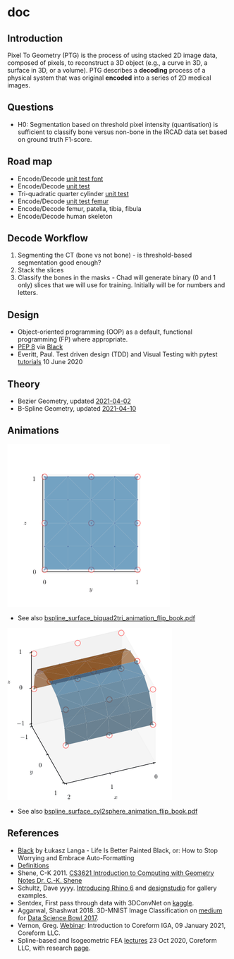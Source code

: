 # doc

## Introduction

Pixel To Geometry (PTG) is the process of using stacked 2D image data, composed of pixels, to reconstruct a 3D object (e.g., 
a curve in 3D, a surface in 3D, or a volume).
PTG describes a **decoding** process of a physical system that was original **encoded** into a series of 2D medical images.  

## Questions

* H0: Segmentation based on threshold pixel intensity (quantisation) is sufficient to classify bone versus non-bone in the IRCAD data set based on ground truth F1-score.

## Road map

* Encode/Decode [unit test font](unit-test-font.md)
* Encode/Decode [unit test](unit-test.md)
* Tri-quadratic quarter cylinder [unit test](unit-test-triquad-qtr-cyl.md)
* Encode/Decode [unit test femur](unit-test-femur.md)
* Encode/Decode femur, patella, tibia, fibula
* Encode/Decode human skeleton

## Decode Workflow

1. Segmenting the CT (bone vs not bone) - is threshold-based segmentation good enough?
2. Stack the slices
3. Classify the bones in the masks - Chad will generate binary (0 and 1 only) slices that we will use for training. Initially will be for numbers and letters.

## Design

* Object-oriented programming (OOP) as a default, functional programming (FP) where appropriate.
* [PEP 8](https://www.python.org/dev/peps/pep-0008/) via [Black](https://github.com/psf/black)
* Everitt, Paul.  Test driven design (TDD) and Visual Testing with pytest [tutorials](https://www.jetbrains.com/pycharm/guide/tutorials/visual_pytest/) 10 June 2020

## Theory

* Bezier Geometry, updated [2021-04-02](bezier/Bezier-Geometry-2021-04-02.pdf)
* B-Spline Geometry, updated [2021-04-10](bspline/B-Spline-Geometry-2021-04-10.pdf)

## Animations

![bspline_surface_biquad2tri_animation_opt](fig/bspline_surface_biquad2tri_animation_opt.gif)

* See also [bspline_surface_biquad2tri_animation_flip_book.pdf](fig/bspline_surface_biquad2tri_animation_flip_book.pdf)

![bspline_surface_cyl2sphere_animation_opt](fig/bspline_surface_cyl2sphere_animation_opt.gif)

* See also [bspline_surface_cyl2sphere_animation_flip_book.pdf](fig/bspline_surface_cyl2sphere_animation_flip_book.pdf) 

## References

* [Black](https://youtu.be/esZLCuWs_2Y) by Łukasz Langa - Life Is Better Painted Black, or: How to Stop Worrying and Embrace Auto-Formatting
* [Definitions](definitions.md)
* Shene, C-K 2011.  [CS3621 Introduction to Computing with Geometry Notes
Dr. C.-K. Shene](https://pages.mtu.edu/~shene/COURSES/cs3621/NOTES/notes.html)
* Schultz, Dave yyyy. [Introducing Rhino 6](https://www.linkedin.com/learning/introducing-rhino-6) and [designstudio](https://www.schultzeworks.com) for gallery examples.
* Sentdex, First pass through data with 3DConvNet on [kaggle](https://www.kaggle.com/sentdex/first-pass-through-data-w-3d-convnet).
* Aggarwal, Shashwat 2018.  3D-MNIST Image Classification on [medium](https://medium.com/shashwats-blog/3d-mnist-b922a3d07334) for [Data Science Bowl 2017](https://www.kaggle.com/c/data-science-bowl-2017).
* Vernon, Greg.  [Webinar](https://coreform.com/company/news/2021/intro2iga/): Introduction to Coreform IGA, 09 January 2021, Coreform LLC.
* Spline-based and Isogeometric FEA [lectures](https://youtu.be/Rp4LuwnXk-o) 23 Oct 2020, Coreform LLC, with research [page](https://research.coreform.com/index.php/Main_Page).
